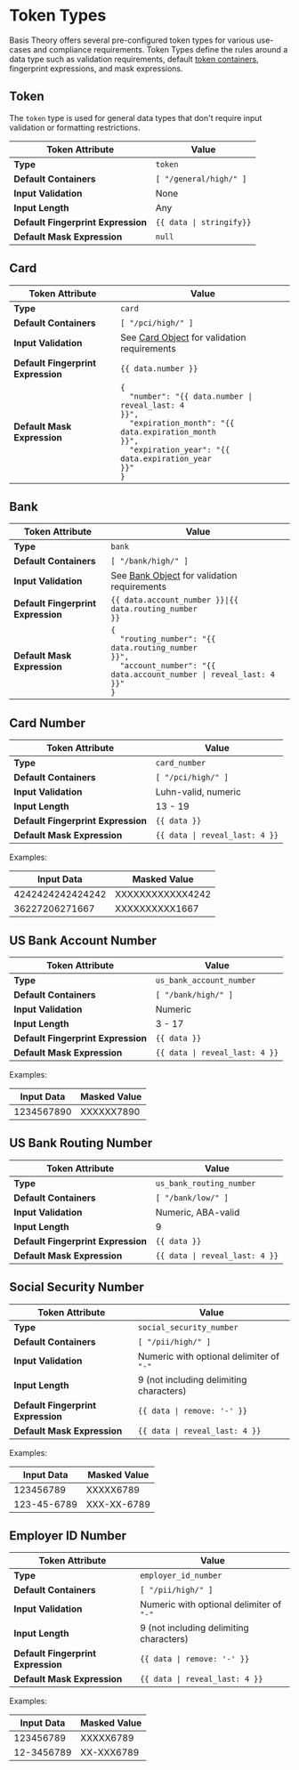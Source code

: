 # Token Types

Basis Theory offers several pre-configured token types for various use-cases and compliance requirements.
Token Types define the rules around a data type such as validation requirements, default 
[token containers](https://developers.basistheory.com/concepts/what-are-token-containers), 
fingerprint expressions, and mask expressions.

## Token

The `token` type is used for general data types that don't require input validation or formatting restrictions.

| Token Attribute                    | Value                                   |
|------------------------------------|-----------------------------------------|
| **Type**                           | `token`                                 |
| **Default Containers**             | `[ "/general/high/" ]`                  |
| **Input Validation**               | None                                    |
| **Input Length**                   | Any                                     |
| **Default Fingerprint Expression** | <code>{{ data &#124; stringify}}</code> |
| **Default Mask Expression**        | `null`                                  |


## Card

| Token Attribute                    | Value                                                                                                                                                                                                                    |
|------------------------------------|--------------------------------------------------------------------------------------------------------------------------------------------------------------------------------------------------------------------------|
| **Type**                           | `card`                                                                                                                                                                                                                   |
| **Default Containers**             | `[ "/pci/high/" ]`                                                                                                                                                                                                       |
| **Input Validation**               | See [Card Object](/docs/api/tokens#token-data-validations) for validation requirements                                                                                                                                            |
| **Default Fingerprint Expression** | `{{ data.number }}`                                                                                                                                                                                                      |
| **Default Mask Expression**        | <code>{<br/>&nbsp;&nbsp;"number": "{{ data.number &#124; reveal_last: 4 }}",<br/>&nbsp;&nbsp;"expiration_month": "{{ data.expiration_month }}",<br/>&nbsp;&nbsp;"expiration_year": "{{ data.expiration_year }}"<br/>}</code> |


## Bank

| Token Attribute                    | Value                                                                                                                                                                |
|------------------------------------|----------------------------------------------------------------------------------------------------------------------------------------------------------------------|
| **Type**                           | `bank`                                                                                                                                                               |
| **Default Containers**             | `[ "/bank/high/" ]`                                                                                                                                                  |
| **Input Validation**               | See [Bank Object](/docs/api/tokens#token-data-validations) for validation requirements                                                                                        |
| **Default Fingerprint Expression** | <code>{{ data.account_number }}&#124;{{ data.routing_number }}</code>                                                                                                |
| **Default Mask Expression**        | <code>{<br/>&nbsp;&nbsp;"routing_number": "{{ data.routing_number }}",<br/>&nbsp;&nbsp;"account_number": "{{ data.account_number &#124; reveal_last: 4 }}"<br/>}</code> |


## Card Number

| Token Attribute                    | Value                                         |
|------------------------------------|-----------------------------------------------|
| **Type**                           | `card_number`                                 |
| **Default Containers**             | `[ "/pci/high/" ]`                            |
| **Input Validation**               | Luhn-valid, numeric                           |
| **Input Length**                   | 13 - 19                                       |
| **Default Fingerprint Expression** | `{{ data }}`                                  |
| **Default Mask Expression**        | <code>{{ data &#124; reveal_last: 4 }}</code> |

Examples:

| Input Data       | Masked Value     |
|------------------|------------------|
| 4242424242424242 | XXXXXXXXXXXX4242 |
| 36227206271667   | XXXXXXXXXX1667   |


## US Bank Account Number

| Token Attribute                    | Value                                         |
|------------------------------------|-----------------------------------------------|
| **Type**                           | `us_bank_account_number`                      |
| **Default Containers**             | `[ "/bank/high/" ]`                           |
| **Input Validation**               | Numeric                                       |
| **Input Length**                   | 3 - 17                                        |
| **Default Fingerprint Expression** | `{{ data }}`                                  |
| **Default Mask Expression**        | <code>{{ data &#124; reveal_last: 4 }}</code> |

Examples: 

| Input Data          | Masked Value        |
|---------------------|---------------------|
| 1234567890          | XXXXXX7890          |


## US Bank Routing Number

| Token Attribute                    | Value                                         |
|------------------------------------|-----------------------------------------------|
| **Type**                           | `us_bank_routing_number`                      |
| **Default Containers**             | `[ "/bank/low/" ]`                            |
| **Input Validation**               | Numeric, ABA-valid                            |
| **Input Length**                   | 9                                             |
| **Default Fingerprint Expression** | `{{ data }}`                                  |
| **Default Mask Expression**        | <code>{{ data &#124; reveal_last: 4 }}</code> |


## Social Security Number

| Token Attribute                    | Value                                         |
|------------------------------------|-----------------------------------------------|
| **Type**                           | `social_security_number`                      |
| **Default Containers**             | `[ "/pii/high/" ]`                            |
| **Input Validation**               | Numeric with optional delimiter of `"-"`      |
| **Input Length**                   | 9 (not including delimiting characters)       |
| **Default Fingerprint Expression** | <code>{{ data &#124; remove: '-' }}</code>    |
| **Default Mask Expression**        | <code>{{ data &#124; reveal_last: 4 }}</code> |

Examples:

| Input Data  | Masked Value |
|-------------|--------------|
| 123456789   | XXXXX6789    |
| 123-45-6789 | XXX-XX-6789  |


## Employer ID Number

| Token Attribute                    | Value                                         |
|------------------------------------|-----------------------------------------------|
| **Type**                           | `employer_id_number`                          |
| **Default Containers**             | `[ "/pii/high/" ]`                            |
| **Input Validation**               | Numeric with optional delimiter of `"-"`      |
| **Input Length**                   | 9 (not including delimiting characters)       |
| **Default Fingerprint Expression** | <code>{{ data &#124; remove: '-' }}</code>    |
| **Default Mask Expression**        | <code>{{ data &#124; reveal_last: 4 }}</code> |

Examples:

| Input Data | Masked Value |
|------------|--------------|
| 123456789  | XXXXX6789    |
| 12-3456789 | XX-XXX6789   |
